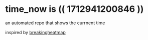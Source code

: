 # time_now is (( 1712941200846 ))

an automated repo that shows the currnent time

inspired by [breakingheatmap](https://github.com/breakingheatmap/breakingheatmap)